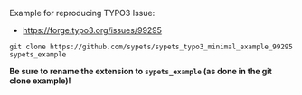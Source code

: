 Example for reproducing TYPO3 Issue:

* https://forge.typo3.org/issues/99295


```shell
git clone https://github.com/sypets/sypets_typo3_minimal_example_99295 sypets_example
```

**Be sure to rename the extension to `sypets_example` (as done in the git clone example)!**
